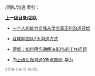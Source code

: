 /团队/沟通 索引：


**[上一级目录/团队](/团队/index.md)**

- [一个人的能力变强从学会真正的沟通开始](/团队/沟通/一个人的能力变强从学会真正的沟通开始.md)

- [互联网团队7大沟通方式](/团队/沟通/互联网团队7大沟通方式.md)

- [傅盛：如何用沟通解决80%的工作问题](/团队/沟通/傅盛：如何用沟通解决80%的工作问题.md)

- [向上级汇报沟通的5点原则-华为](/团队/沟通/向上级汇报沟通的5点原则-华为.md)


<font size=2 color='grey'> 2019-04-11 16:05 </font>